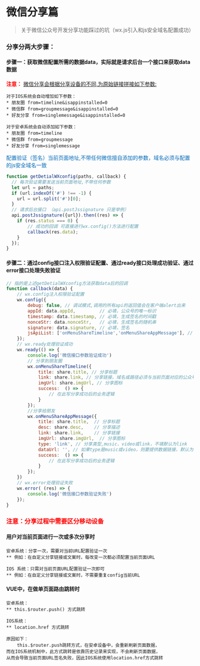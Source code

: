 # 微信分享篇

> <font color="#666">关于微信公众号开发分享功能踩过的坑（wx.js引入和js安全域名配置成功）</font>

### 分享分两大步骤：
#### 步骤一：获取微信配置所需的数据data，实际就是请求后台一个接口来获取data数据
<font color="red">**注意：**</font> <u>微信分享会根据分享设备的不同,为原始链接拼接如下参数:</u>
```
对于IOS系统会自动增加如下参数：
* 朋友圈 from=timeline&isappinstalled=0
* 微信群 from=groupmessage&isappinstalled=0
* 好友分享 from=singlemessage&isappinstalled=0

对于安卓系统会自动添加如下参数：
* 朋友圈 from=timeline
* 微信群 from=groupmessage
* 好友分享 from=singlemessage
```
<font color="#016ab8">配置验证（签名）当前页面地址,不带任何微信擅自添加的参数，域名必须与配置的js安全域名一致</font>
```js
function getDetialWXconfig(paths, callback) {
  // 每次验证需要发送当前页面地址,不带任何参数
  let url = paths;
  if (url.indexOf('#') !== -1) {
    url = url.split('#')[0];
  }
  // 请求后台接口 （api.postJssignature 只是举例）
  api.postJssignature({url}).then((res) => {
    if (res.status === 0) {
        // 成功的回调 可直接进行wx.config()方法进行配置
        callback(res.data);
    }
  });
}
```

#### <font color="#016ab8"></font>步骤二：通过config接口注入权限验证配置、通过ready接口处理成功验证、通过error接口处理失败验证
```js
// 指的是上述getDetialWXconfig方法获取data后的回调
function callback(data) {
    // wx.config注入权限验证配置
    wx.config({
        debug: false, // 调试模式,调用的所有api的返回值会在客户端alert出来
        appId: data.appId,         // 必填，公众号的唯一标识
        timestamp: data.timestamp, // 必填，生成签名的时间戳
        nonceStr: data.nonceStr,   // 必填，生成签名的随机串
        signature: data.signature, // 必填，签名
        jsApiList: ['onMenuShareTimeline','onMenuShareAppMessage'], // 必填，传入微信接口名称的数组 ['分享到朋友圈','分享给朋友']
    });
    // wx.ready处理验证成功
    wx.ready(() => {
        console.log('微信接口参数验证成功')
        // 分享到朋友圈
        wx.onMenuShareTimeline({
            title: share.title, // 分享标题
            link: share.link, // 分享链接，域名或路径必须与当前页面对应的公众号JS安全域名一致
            imgUrl: share.imgUrl, // 分享图标
            success:  () => {
                // 在此写分享成功后的业务逻辑
            }
        });
        //分享给朋友
        wx.onMenuShareAppMessage({
            title: share.title,  // 分享标题
            desc: share.desc,    // 分享描述
            link: share.link,    // 分享链接
            imgUrl: share.imgUrl,  // 分享图标
            type: 'link', // 分享类型,music、video或link，不填默认为link
            dataUrl: '', // 如果type是music或video，则要提供数据链接，默认为空
            success:  () => {
                // 在此写分享成功后的业务逻辑
            }
        });
    })
    // wx.error处理验证失败
    wx.error( (res) => {
        console.log('微信接口参数验证失败')
    });
}
```

### <font color="red">注意：分享过程中需要区分移动设备</font>

#### 用户对当前页面进行一次或多次分享时
```
安卓系统：分享一次，需要对当前URL配置验证一次
** 例如：在自定义分享链接或文案时，每改变一次都必须配置当前页面URL

IOS 系统：只需对当前页面URL配置验证一次即可
** 例如：在自定义分享链接或文案时，不需要重复config当前URL
```
#### VUE中，在做单页面路由跳转时
```
安卓系统：
** this.$router.push() 方式跳转

IOS系统：
** location.href 方式跳转

原因如下：
    this.$router.push跳转方式，在安卓设备中，会重新刷新页面数据，
而在IOS系统机制中，此方式跳转是依靠历史记录来实现，不会刷新页面数据，
从而会导致当前页面URL签名失败，因此IOS系统使用location.href方式跳转
```

